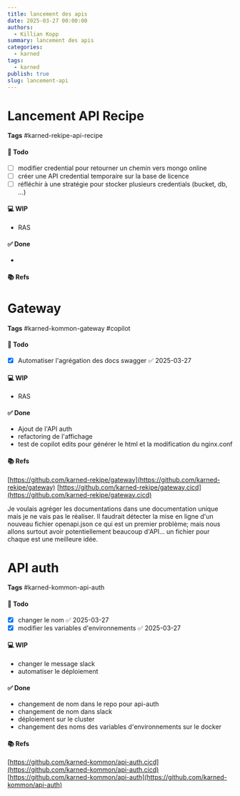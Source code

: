 ```yaml
---
title: lancement des apis
date: 2025-03-27 00:00:00
authors:
  - Killian Kopp
summary: lancement des apis
categories:
  - karned
tags:
  - karned
publish: true
slug: lancement-api
---
```

# Lancement API Recipe
**Tags** #karned-rekipe-api-recipe
#### 📓 Todo
- [ ] modifier credential pour retourner un chemin vers mongo online
- [ ] créer une API credential temporaire sur la base de licence
- [ ] réfléchir à une stratégie pour stocker plusieurs credentials (bucket, db, ...)

#### 💻 WIP
- RAS

#### ✅ Done
- 

#### 📚 Refs

# Gateway
**Tags** #karned-kommon-gateway #copilot 
#### 📓 Todo
- [x] Automatiser l'agrégation des docs swagger ✅ 2025-03-27

#### 💻 WIP
- RAS

#### ✅ Done
- Ajout de l'API auth
- refactoring de l'affichage
- test de copilot edits pour générer le html et la modification du nginx.conf

#### 📚 Refs
[https://github.com/karned-rekipe/gateway](https://github.com/karned-rekipe/gateway)
[https://github.com/karned-rekipe/gateway.cicd](https://github.com/karned-rekipe/gateway.cicd)

Je voulais agréger les documentations dans une documentation unique mais je ne vais pas le réaliser. Il faudrait détecter la mise en ligne d'un nouveau fichier openapi.json ce qui est un premier problème; mais nous allons surtout avoir potentiellement beaucoup d'API... un fichier pour chaque est une meilleure idée.

# API auth
**Tags** #karned-kommon-api-auth
#### 📓 Todo
- [x] changer le nom ✅ 2025-03-27
- [x] modifier les variables d'environnements ✅ 2025-03-27

#### 💻 WIP
- changer le message slack
- automatiser le déploiement

#### ✅ Done
- changement de nom dans le repo pour api-auth
- changement de nom dans slack
- déploiement sur le cluster
- changement des noms des variables d'environnements sur le docker

#### 📚 Refs
[https://github.com/karned-kommon/api-auth.cicd](https://github.com/karned-kommon/api-auth.cicd)
[https://github.com/karned-kommon/api-auth](https://github.com/karned-kommon/api-auth)
